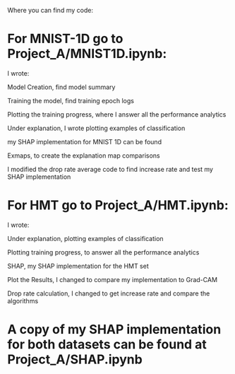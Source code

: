 

Where you can find my code:


# For MNIST-1D go to Project_A/MNIST1D.ipynb:

I wrote:

Model Creation, find model summary

Training the model, find training epoch logs

Plotting the training progress, where I answer all the performance analytics

Under explanation,
  I wrote plotting examples of classification
  
  my SHAP implementation for MNIST 1D can be found
  
  Exmaps, to create the explanation map comparisons
  
  I modified the drop rate average code to find increase rate and test my SHAP implementation
  
  

# For HMT go to Project_A/HMT.ipynb: 
I wrote:

  Under explanation, plotting examples of classification
  
  Plotting training progress, to answer all the performance analytics
  
  SHAP, my SHAP implementation for the HMT set
  
  Plot the Results, I changed to compare my implementation to Grad-CAM
  
  Drop rate calculation, I changed to get increase rate and compare the algorithms
  
  
  
# A copy of my SHAP implementation for both datasets can be found at Project_A/SHAP.ipynb
